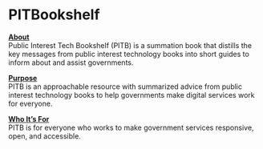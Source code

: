 # PITBookshelf
<b><u>About</b></u><br>
Public Interest Tech Bookshelf (PITB) is a summation book that distills the key messages from public interest technology books into short guides to inform about and assist governments.

<b><u>Purpose</b></u><br>
PITB is an approachable resource with summarized advice from public interest technology books to help governments make digital services work for everyone.

<b><u>Who It’s For</b></u><br>
PITB is for everyone who works to make government services responsive, open, and accessible.
